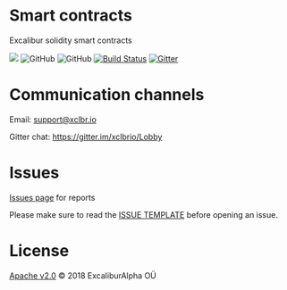 # Smart contracts
Excalibur solidity smart contracts

[![](https://img.shields.io/badge/project-Excalibur__-ef5777.svg?style=popout-square)](https://github.com/xclbrio)
![GitHub](https://img.shields.io/github/license/xclbrio/ipfsWebDist.svg?style=flat-square)
![GitHub](https://img.shields.io/badge/solidity-0.5.0-383838.svg?style=popout-square)
[![Build Status](https://travis-ci.com/ZhdanoffAlexey/contracts.svg?branch=master)](https://travis-ci.com/ZhdanoffAlexey/contracts)
[![Gitter](https://img.shields.io/gitter/room/:user/:repo.svg?style=flat-square)](https://gitter.im/xclbrio/Lobby)

Communication channels
======================

Email: support@xclbr.io

Gitter chat: https://gitter.im/xclbrio/Lobby

Issues
=======

[Issues page](https://github.com/xclbrio/ipfsWebDist/issues) for reports

Please make sure to read the [ISSUE TEMPLATE](https://github.com/xclbrio/ipfsWebDist/blob/master/.github/ISSUE_TEMPLATE/bug_report.md) before opening an issue.

License
=======

[Apache v2.0](https://github.com/xclbrio/ipfsWebDist/blob/master/LICENSE.md) © 2018 ExcaliburAlpha OÜ

